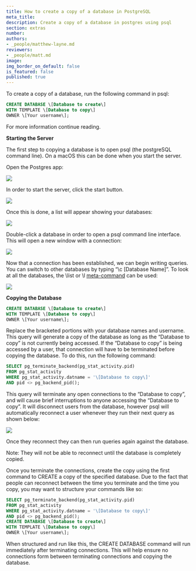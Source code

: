 ```yaml
---
title: How to create a copy of a database in PostgreSQL
meta_title:
description: Create a copy of a database in postgres using psql
section: extras
number:
authors:
- _people/matthew-layne.md
reviewers:
- _people/matt.md
image:
img_border_on_default: false
is_featured: false
published: true
---
```

To create a copy of a database, run the following command in psql:

```sql
CREATE DATABASE \[Database to create\]
WITH TEMPLATE \[Database to copy\]
OWNER \[Your username\];
```

For more information continue reading.

**Starting the Server**

The first step to copying a database is to open psql (the postgreSQL command line). On a macOS this can be done when you start the server.

Open the Postgres app:

![](/assets/images/learn-sql/extras/copyDBs/copyDBs_1.png)

In order to start the server, click the start button.

![](/assets/images/learn-sql/extras/copyDBs/copyDBs_2.png)

Once this is done, a list will appear showing your databases:

![](/assets/images/learn-sql/extras/copyDBs/copyDBs_3.png)

Double-click a database in order to open a psql command line interface. This will open a new window with a connection:

![](/assets/images/learn-sql/extras/copyDBs/copyDBs_4.png)

Now that a connection has been established, we can begin writing queries. You can switch to other databases by typing “\\c \[Database Name\]”. To look at all the databases, the \\list or \\l [meta-command](https://chartio.com/resources/tutorials/how-to-list-databases-and-tables-in-postgresql-using-psql/) can be used:

![](/assets/images/learn-sql/extras/copyDBs/copyDBs_5.png)

**Copying the Database**

```sql
CREATE DATABASE \[Database to create\]
WITH TEMPLATE \[Database to copy\]
OWNER \[Your username\];
```

Replace the bracketed portions with your database names and username. This query will generate a copy of the database as long as the “Database to copy” is not currently being accessed. If the “Database to copy” is being accessed by a user, that connection will have to be terminated before copying the database. To do this, run the following command:

```sql
SELECT pg_terminate_backend(pg_stat_activity.pid)
FROM pg_stat_activity
WHERE pg_stat_activity.datname = '\[Database to copy\]'
AND pid <> pg_backend_pid();
```

This query will terminate any open connections to the “Database to copy”, and will cause brief interruptions to anyone accessing the “Database to copy”. It will disconnect users from the database, however psql will automatically reconnect a user whenever they run their next query as shown below:

![](/assets/images/learn-sql/extras/copyDBs/copyDBs_6.png)

Once they reconnect they can then run queries again against the database.

Note: They will not be able to reconnect until the database is completely copied.

Once you terminate the connections, create the copy using the first command to CREATE a copy of the specified database. Due to the fact that people can reconnect between the time you terminate and the time you copy, you may want to structure your commands like so:

```sql
SELECT pg_terminate_backend(pg_stat_activity.pid)
FROM pg_stat_activity
WHERE pg_stat_activity.datname = '\[Database to copy\]'
AND pid <> pg_backend_pid();
CREATE DATABASE \[Database to create\]
WITH TEMPLATE \[Database to copy\]
OWNER \[Your username\];
```

When structured and run like this, the CREATE DATABASE command will run immediately after terminating connections. This will help ensure no connections form between terminating connections and copying the database.
